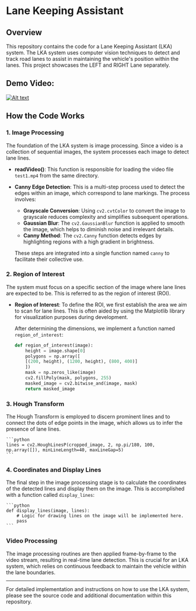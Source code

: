 # Lane Keeping Assistant 

## Overview
This repository contains the code for a Lane Keeping Assistant (LKA) system. The LKA system uses computer vision techniques to detect and track road lanes to assist in maintaining the vehicle's position within the lanes. This project showcases the LEFT and RIGHT Lane separately.

## Demo Video: 
[![Alt text](https://img.youtube.com/vi/foQegbsFQmo/0.jpg)](https://www.youtube.com/watch?v=foQegbsFQmo)

 

## How the Code Works

### 1. Image Processing
The foundation of the LKA system is image processing. Since a video is a collection of sequential images, the system processes each image to detect lane lines.

- **readVideo()**: This function is responsible for loading the video file `test1.mp4` from the same directory.

- **Canny Edge Detection**: This is a multi-step process used to detect the edges within an image, which correspond to lane markings. The process involves:
  - **Grayscale Conversion**: Using `cv2.cvtColor` to convert the image to grayscale reduces complexity and simplifies subsequent operations.
  - **Gaussian Blur**: The `cv2.GaussianBlur` function is applied to smooth the image, which helps to diminish noise and irrelevant details.
  - **Canny Method**: The `cv2.Canny` function detects edges by highlighting regions with a high gradient in brightness.

  These steps are integrated into a single function named `canny` to facilitate their collective use.

### 2. Region of Interest
The system must focus on a specific section of the image where lane lines are expected to be. This is referred to as the region of interest (ROI).

- **Region of Interest**:
  To define the ROI, we first establish the area we aim to scan for lane lines. This is often aided by using the Matplotlib library for visualization purposes during development.
  
  After determining the dimensions, we implement a function named `region_of_interest`:

    ```python
    def region_of_interest(image):
        height = image.shape[0]
        polygons = np.array([
        [(200, height), (1200, height), (800, 400)]
        ])
        mask = np.zeros_like(image)
        cv2.fillPoly(mask, polygons, 255)
        masked_image = cv2.bitwise_and(image, mask)
        return masked_image
    ```

### 3. Hough Transform
The Hough Transform is employed to discern prominent lines and to connect the dots of edge points in the image, which allows us to infer the presence of lane lines.

    ```python
    lines = cv2.HoughLinesP(cropped_image, 2, np.pi/180, 100, np.array([]), minLineLength=40, maxLineGap=5)
    ```

### 4. Coordinates and Display Lines
The final step in the image processing stage is to calculate the coordinates of the detected lines and display them on the image. This is accomplished with a function called `display_lines`:

    ```python
    def display_lines(image, lines):
        # Logic for drawing lines on the image will be implemented here.
        pass
    ```

### Video Processing
The image processing routines are then applied frame-by-frame to the video stream, resulting in real-time lane detection. This is crucial for an LKA system, which relies on continuous feedback to maintain the vehicle within the lane boundaries.

---

For detailed implementation and instructions on how to use the LKA system, please see the source code and additional documentation within this repository.
